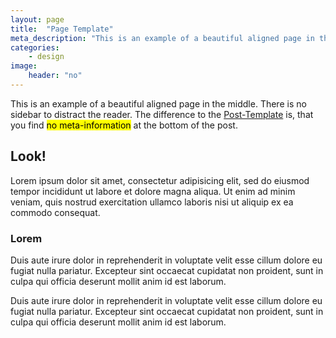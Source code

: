 ```yaml
---
layout: page
title:  "Page Template"
meta_description: "This is an example of a beautiful aligned page in the middle. There is no sidebar to distract the reader. The difference to the Post-Template is, that you find no meta-information at the bottom of the post."
categories:
    - design
image:
    header: "no"
---
```

<p class="teaser">
This is an example of a beautiful aligned page in the middle. There is no sidebar to distract the reader. The difference to the <a href='{{ site.url }}/design/post/'>Post-Template</a> is, that you find <mark>no meta-information</mark> at the bottom of the post.</p>

## Look!

Lorem ipsum dolor sit amet, consectetur adipisicing elit, sed do eiusmod tempor incididunt ut labore et dolore magna aliqua. Ut enim ad minim veniam, quis nostrud exercitation ullamco laboris nisi ut aliquip ex ea commodo consequat.

### Lorem

Duis aute irure dolor in reprehenderit in voluptate velit esse cillum dolore eu fugiat nulla pariatur. Excepteur sint occaecat cupidatat non proident, sunt in culpa qui officia deserunt mollit anim id est laborum.

Duis aute irure dolor in reprehenderit in voluptate velit esse cillum dolore eu fugiat nulla pariatur. Excepteur sint occaecat cupidatat non proident, sunt in culpa qui officia deserunt mollit anim id est laborum.
